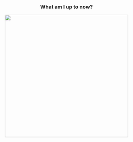 <h3 align="center">What am I up to now?</h3>
<p align="center"><a href="https://github.com/TetraTsunami/discord-preview"><img width="400" src="https://dsc-readme.tsuni.dev/api/user/214167454291722241"></img></a></p>

<!--
**TetraTsunami/TetraTsunami** is a ✨ _special_ ✨ repository because its `README.md` (this file) appears on your GitHub profile.

Here are some ideas to get you started:

- 🔭 I’m currently working on ...
- 🌱 I’m currently learning ...
- 👯 I’m looking to collaborate on ...
- 🤔 I’m looking for help with ...
- 💬 Ask me about ...
- 📫 How to reach me: ...
- 😄 Pronouns: ...
- ⚡ Fun fact: ...
-->
